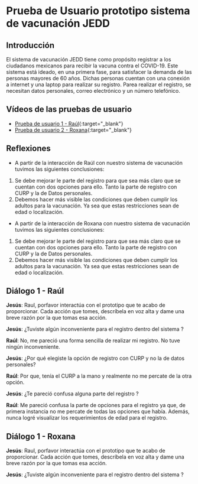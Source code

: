 # Prueba de Usuario prototipo sistema de vacunación JEDD

## Introducción

El sistema de vacunación JEDD tiene como propósito registrar a los ciudadanos mexicanos para recibir la vacuna contra el COVID-19. 
Este sistema está ideado, en una primera fase, para satisfacer la demanda de las personas mayores de 60 años. 
Dichas personas cuentan con una conexión a internet y una laptop para realizar su registro. 
Parea realizar el registro, se necesitan datos personales, correo electrónico y un número telefónico. 

## Vídeos de las pruebas de usuario

- [Prueba de usuario 1 - Raúl](https://youtu.be/sLBiPI6rQko){:target="_blank"}
- [Prueba de usuario 2 - Roxana](https://youtu.be/BLNtB59U00g){:target="_blank"}


## Reflexiones 

- A partir de la interacción de Raúl con nuestro sistema de vacunación tuvimos las siguientes conclusiones:

1. Se debe mejorar le parte del registro para que sea más claro que se cuentan con dos opciones para ello. 
Tanto la parte de registro con CURP y la de Datos personales.  
2. Debemos hacer más visible las condiciones que deben cumplir los adultos para la vacunación. Ya sea que estas restricciones sean de edad o localización.

- A partir de la interacción de Roxana con nuestro sistema de vacunación tuvimos las siguientes conclusiones:

1. Se debe mejorar le parte del registro para que sea más claro que se cuentan con dos opciones para ello. 
Tanto la parte de registro con CURP y la de Datos personales.  
2. Debemos hacer más visible las condiciones que deben cumplir los adultos para la vacunación. Ya sea que estas restricciones sean de edad o localización.


## Diálogo 1 - Raúl

**Jesús**: Raul, porfavor interactúa con el prototipo que te acabo de proporcionar. Cada acción que tomes, descríbela en voz alta y 
dame una breve razón por la que tomas esa acción.

**Jesús**: ¿Tuviste algún inconveniente para el registro dentro del sistema ?

**Raúl**: No, me pareció una forma sencilla de realizar mi registro. No tuve ningún inconveniente.

**Jesús**: ¿Por qué elegiste la opción de registro con CURP y no la de datos personales?

**Raúl**: Por que, tenía el CURP a la mano y realmente no me percate de la otra opción.

**Jesús**: ¿Te pareció confusa alguna parte del registro ?

**Raúl**: Me pareció confusa la parte de opciones para el registro ya que, de primera instancia no me percate de todas las opciones que había. Además, nunca 
logré visualizar los requerimientos de edad para el registro.


## Diálogo 1 - Roxana

**Jesús**: Raul, porfavor interactúa con el prototipo que te acabo de proporcionar. Cada acción que tomes, descríbela en voz alta y 
dame una breve razón por la que tomas esa acción.

**Jesús**: ¿Tuviste algún inconveniente para el registro dentro del sistema ?


